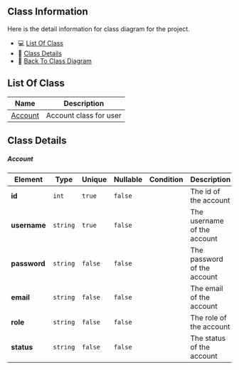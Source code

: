 ## Class Information

Here is the detail information for class diagram for the project.

- 💻 [List Of Class](#list-of-class)
- 👀 [Class Details](#class-details)
- 📁 [Back To Class Diagram](./only-classname.png)

## List Of Class

| Name            | Description                 |
| --------------- | --------------------------- |
| [Account](#account) | Account class for user |



## Class Details

##### Account
| Element         | Type | Unique | Nullable | Condition| Description |
| --------------- | ---- | ------ | -------- |--------| ----------- |
| **id** | `int` | `true` | `false`|  | The id of the account |
| **username** | `string` | `true` | `false` | | The username of the account |
| **password** | `string` | `false` | `false` | | The password of the account |
| **email** | `string` | `false` | `false` | | The email of the account |
| **role** | `string` | `false` | `false` | | The role of the account |
| **status** | `string` | `false` | `false` | | The status of the account |





